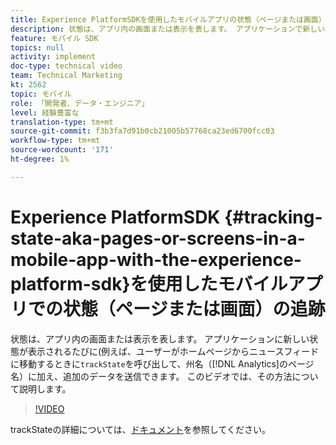 ```yaml
---
title: Experience PlatformSDKを使用したモバイルアプリの状態（ページまたは画面）の追跡
description: 状態は、アプリ内の画面または表示を表します。 アプリケーションで新しい状態が表示されるたびに、例えばホームページからニュースフィードに移動すると、「trackState」が呼び出され、州名（Analyticsではページ名）に加え、追加のデータが送信されます。 このビデオでは、その方法について説明します。
feature: モバイル SDK
topics: null
activity: implement
doc-type: technical video
team: Technical Marketing
kt: 2562
topic: モバイル
role: 「開発者、データ・エンジニア」
level: 経験豊富な
translation-type: tm+mt
source-git-commit: f3b3fa7d91b0cb21005b57768ca23ed6700fcc03
workflow-type: tm+mt
source-wordcount: '171'
ht-degree: 1%

---
```



# Experience PlatformSDK {#tracking-state-aka-pages-or-screens-in-a-mobile-app-with-the-experience-platform-sdk}を使用したモバイルアプリでの状態（ページまたは画面）の追跡

状態は、アプリ内の画面または表示を表します。 アプリケーションに新しい状態が表示されるたびに(例えば、ユーザーがホームページからニュースフィードに移動するときに`trackState`を呼び出して、州名（[!DNL Analytics]のページ名）に加え、追加のデータを送信できます。 このビデオでは、その方法について説明します。

>[!VIDEO](https://video.tv.adobe.com/v/26260/?quality=12)

trackStateの詳細については、[ドキュメント](https://aep-sdks.gitbook.io/docs/using-mobile-extensions/mobile-core/configuration-reference/mobile-core-api-reference)を参照してください。

